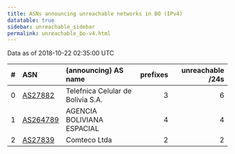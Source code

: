 ```yaml
---
title: ASNs announcing unreachable networks in BO (IPv4)
datatable: true
sidebar: unreachable_sidebar
permalink: unreachable_bo-v4.html
---
```


Data as of 2018-10-22 02:35:00 UTC


<div class="datatable-begin"></div>

|   # | ASN                                      | (announcing) AS name              |   prefixes |   unreachable /24s |
|----:|:-----------------------------------------|:----------------------------------|-----------:|-------------------:|
|   0 | [AS27882](unreachable_AS27882-v4.html)   | Telefnica Celular de Bolivia S.A. |          3 |                  6 |
|   1 | [AS264789](unreachable_AS264789-v4.html) | AGENCIA BOLIVIANA ESPACIAL        |          4 |                  4 |
|   2 | [AS27839](unreachable_AS27839-v4.html)   | Comteco Ltda                      |          2 |                  2 |

<div class="datatable-end"></div>